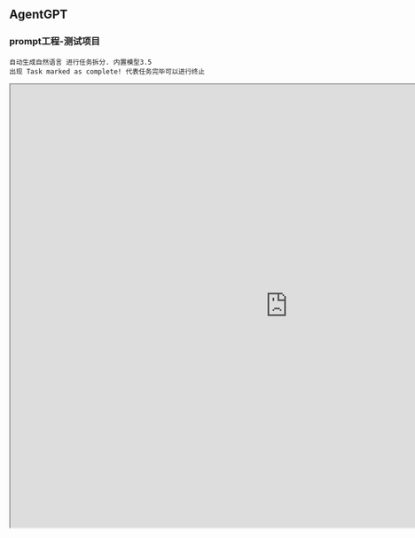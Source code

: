 ## AgentGPT
### prompt工程-测试项目
    自动生成自然语言 进行任务拆分. 内置模型3.5
    出现 Task marked as complete! 代表任务完毕可以进行终止
<div style="text-align:center">
  <iframe src="https://prompt.gpt.sirhao.top/" width="1000" height="800"></iframe>
</div>
